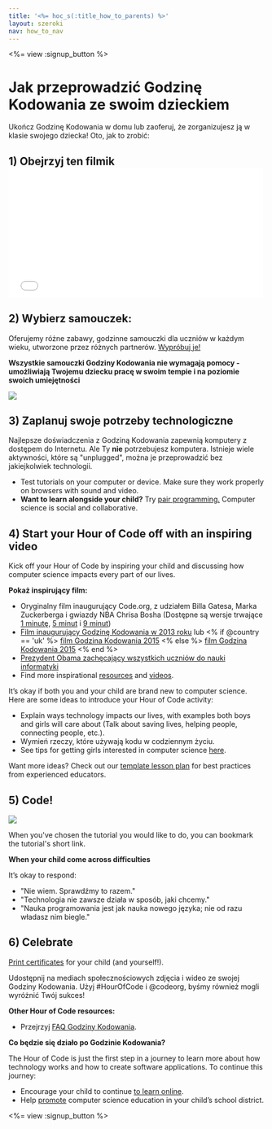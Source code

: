 ```yaml
---
title: '<%= hoc_s(:title_how_to_parents) %>'
layout: szeroki
nav: how_to_nav
---
```

<%= view :signup_button %>

# Jak przeprowadzić Godzinę Kodowania ze swoim dzieckiem

Ukończ Godzinę Kodowania w domu lub zaoferuj, że zorganizujesz ją w klasie swojego dziecka! Oto, jak to zrobić:

## 1) Obejrzyj ten filmik <iframe width="500" height="255" src="//www.youtube.com/embed/SrnvvWDm73k" frameborder="0" allowfullscreen mark="crwd-mark"></iframe> 

## 2) Wybierz samouczek:

Oferujemy różne zabawy, godzinne samouczki dla uczniów w każdym wieku, utworzone przez różnych partnerów. [ Wypróbuj je!](<%= resolve_url('/learn') %>)

**Wszystkie samouczki Godziny Kodowania nie wymagają pomocy - umożliwiają Twojemu dziecku pracę w swoim tempie i na poziomie swoich umiejętności**

[![](/images/fit-700/tutorials.png)](<%= resolve_url('/learn') %>)

## 3) Zaplanuj swoje potrzeby technologiczne

Najlepsze doświadczenia z Godziną Kodowania zapewnią komputery z dostępem do Internetu. Ale Ty **nie** potrzebujesz komputera. Istnieje wiele aktywności, które są "unplugged", można je przeprowadzić bez jakiejkolwiek technologii.

- Test tutorials on your computer or device. Make sure they work properly on browsers with sound and video.
- **Want to learn alongside your child?** Try [pair programming.](http://www.ncwit.org/resources/pair-programming-box-power-collaborative-learning) Computer science is social and collaborative.

## 4) Start your Hour of Code off with an inspiring video

Kick off your Hour of Code by inspiring your child and discussing how computer science impacts every part of our lives.

**Pokaż inspirujący film:**

- Oryginalny film inaugurujący Code.org, z udziałem Billa Gatesa, Marka Zuckerberga i gwiazdy NBA Chrisa Bosha (Dostępne są wersje trwające [1 minutę](https://www.youtube.com/watch?v=qYZF6oIZtfc), [5 minut](https://www.youtube.com/watch?v=nKIu9yen5nc) i [9 minut](https://www.youtube.com/watch?v=dU1xS07N-FA))
- [Film inaugurujący Godzinę Kodowania w 2013 roku](https://www.youtube.com/watch?v=FC5FbmsH4fw) lub <% if @country == 'uk' %> [film Godzina Kodowania 2015](https://www.youtube.com/watch?v=7L97YMYqLHc) <% else %> [film Godzina Kodowania 2015](https://www.youtube.com/watch?v=7L97YMYqLHc) <% end %>
- [Prezydent Obama zachęcający wszystkich uczniów do nauki informatyki](https://www.youtube.com/watch?v=6XvmhE1J9PY)
- Find more inspirational [resources](<%= resolve_url('https://code.org/inspire') %>) and [videos](https://www.youtube.com/playlist?list=PLzdnOPI1iJNfpD8i4Sx7U0y2MccnrNZuP).

It’s okay if both you and your child are brand new to computer science. Here are some ideas to introduce your Hour of Code activity:

- Explain ways technology impacts our lives, with examples both boys and girls will care about (Talk about saving lives, helping people, connecting people, etc.).
- Wymień rzeczy, które używają kodu w codziennym życiu.
- See tips for getting girls interested in computer science [here](<%= resolve_url('https://code.org/girls') %>).

Want more ideas? Check out our [template lesson plan](/files/AfterschoolEducatorLessonPlanOutline.docx) for best practices from experienced educators.

## 5) Code!

<img src="/images/fit-700/tutorial-short-link.png" />

When you've chosen the tutorial you would like to do, you can bookmark the tutorial's short link.

**When your child come across difficulties**

It’s okay to respond:

- "Nie wiem. Sprawdźmy to razem."
- "Technologia nie zawsze działa w sposób, jaki chcemy."
- "Nauka programowania jest jak nauka nowego języka; nie od razu władasz nim biegle."

## 6) Celebrate

[Print certificates](<%= resolve_url('https://code.org/certificates') %>) for your child (and yourself!).

Udostępnij na mediach społecznościowych zdjęcia i wideo ze swojej Godziny Kodowania. Użyj #HourOfCode i @codeorg, byśmy również mogli wyróżnić Twój sukces!

**Other Hour of Code resources:**

- Przejrzyj [FAQ Godziny Kodowania](https://support.code.org/hc/en-us/categories/200147083-Hour-of-Code).

**Co będzie się działo po Godzinie Kodowania?**

The Hour of Code is just the first step in a journey to learn more about how technology works and how to create software applications. To continue this journey:

- Encourage your child to continue [to learn online](<%= resolve_url('https://code.org/learn/beyond') %>).
- Help [promote](<%= resolve_url('/promote') %>) computer science education in your child’s school district.

<%= view :signup_button %>